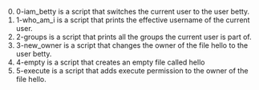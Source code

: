0. 0-iam_betty is a script that switches the current user to the user betty.
1. 1-who_am_i is a script that prints the effective username of the current user.
2. 2-groups is a script that prints all the groups the current user is part of.
3. 3-new_owner is a script that changes the owner of the file hello to the user betty.
4. 4-empty is a script that creates an empty file called hello
5. 5-execute is a script that adds execute permission to the owner of the file hello.
